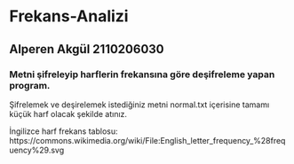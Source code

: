# Frekans-Analizi
<h2>Alperen Akgül 2110206030</h2> 
<h3>Metni şifreleyip harflerin frekansına göre deşifreleme yapan program.</h3>
<p>Şifrelemek ve deşirelemek istediğiniz metni normal.txt içerisine tamamı küçük harf olacak şekilde atınız.</p>  
<span>İngilizce harf frekans tablosu: https://commons.wikimedia.org/wiki/File:English_letter_frequency_%28frequency%29.svg</span>
